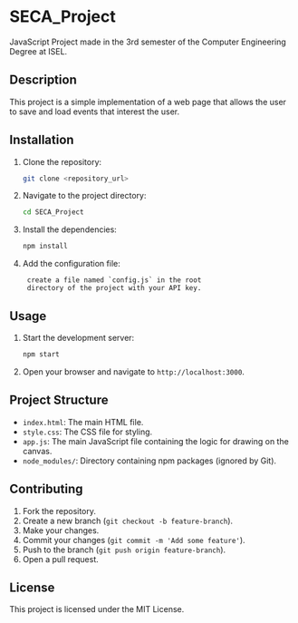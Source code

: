 # SECA_Project

JavaScript Project made in the 3rd semester of the Computer Engineering Degree at ISEL.

## Description

This project is a simple implementation of a web page that allows the user to save and load events 
that interest the user.

## Installation

1. Clone the repository:
    ```sh
    git clone <repository_url>
    ```
2. Navigate to the project directory:
    ```sh
    cd SECA_Project
    ```
3. Install the dependencies:
    ```sh
    npm install
    ```
4. Add the configuration file: 
   ```
    create a file named `config.js` in the root
    directory of the project with your API key.
   ```

## Usage

1. Start the development server:
    ```sh
    npm start
    ```
2. Open your browser and navigate to `http://localhost:3000`.

## Project Structure

- `index.html`: The main HTML file.
- `style.css`: The CSS file for styling.
- `app.js`: The main JavaScript file containing the logic for drawing on the canvas.
- `node_modules/`: Directory containing npm packages (ignored by Git).

## Contributing

1. Fork the repository.
2. Create a new branch (`git checkout -b feature-branch`).
3. Make your changes.
4. Commit your changes (`git commit -m 'Add some feature'`).
5. Push to the branch (`git push origin feature-branch`).
6. Open a pull request.

## License

This project is licensed under the MIT License.